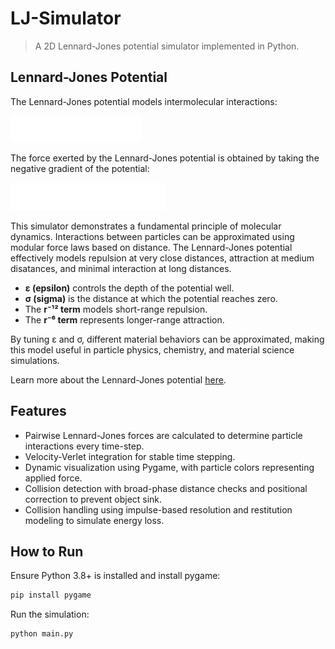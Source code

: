 # LJ-Simulator
>A 2D Lennard-Jones potential simulator implemented in Python.

## Lennard-Jones Potential
The Lennard-Jones potential models intermolecular interactions:

![Lennard-Jones Potential](lj_potential.png)

The force exerted by the Lennard-Jones potential is obtained by taking the negative gradient of the potential:

![Lennard-Jones Force](lj_force.png)

This simulator demonstrates a fundamental principle of molecular dynamics. Interactions between particles can be approximated using modular force laws based on distance. The Lennard-Jones potential effectively models repulsion at very close distances, attraction at medium disatances, and minimal interaction at long distances.

* **ε (epsilon)** controls the depth of the potential well.
* **σ (sigma)** is the distance at which the potential reaches zero.
* The **r⁻¹² term** models short-range repulsion.
* The **r⁻⁶ term** represents longer-range attraction.

By tuning ε and σ, different material behaviors can be approximated, making this model useful in particle physics, chemistry, and material science simulations.

Learn more about the Lennard-Jones potential [here](https://en.wikipedia.org/wiki/Lennard-Jones_potential).

## Features

* Pairwise Lennard-Jones forces are calculated to determine particle interactions every time-step.
* Velocity-Verlet integration for stable time stepping.
* Dynamic visualization using Pygame, with particle colors representing applied force.
* Collision detection with broad-phase distance checks and positional correction to prevent object sink.
* Collision handling using impulse-based resolution and restitution modeling to simulate energy loss.

## How to Run
Ensure Python 3.8+ is installed and install pygame:
```bash
pip install pygame
```

Run the simulation:
```bash
python main.py
```
